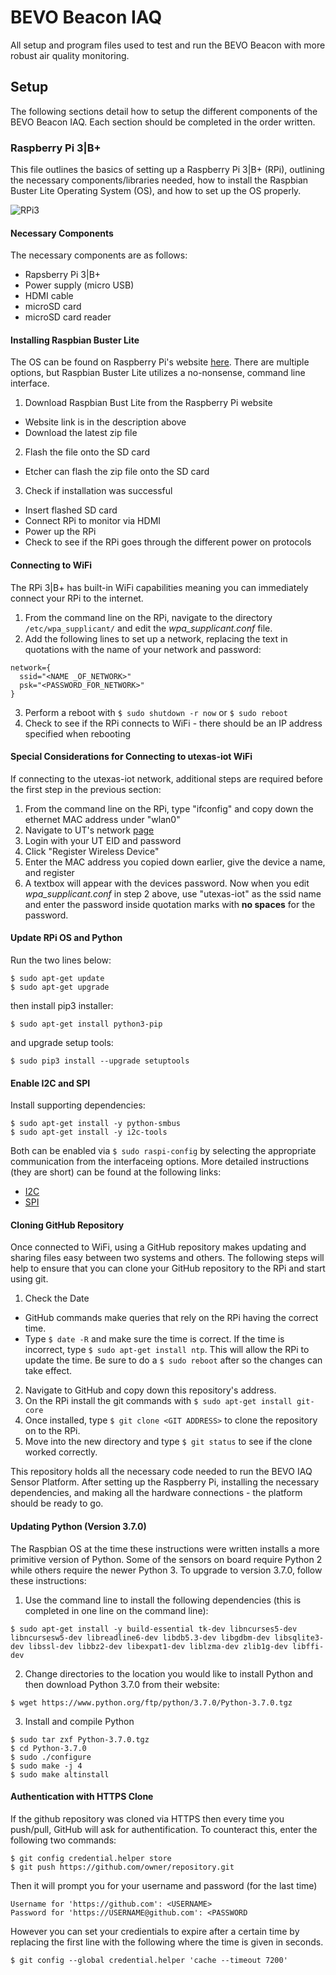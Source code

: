 # BEVO Beacon IAQ
All setup and program files used to test and run the BEVO Beacon with more robust air quality monitoring.

## Setup 

The following sections detail how to setup the different components of the BEVO Beacon IAQ. Each section should be completed in the order written. 

### Raspberry Pi 3|B+
This file outlines the basics of setting up a Raspberry Pi 3|B+ (RPi), outlining the necessary components/libraries needed, how to install the Raspbian Buster Lite Operating System (OS), and how to set up the OS properly. 

![RPi3](https://www.raspberrypi.org/app/uploads/2018/03/770A5842-1612x1080.jpg)

#### Necessary Components
The necessary components are as follows:
- Rapsberry Pi 3|B+
- Power supply (micro USB)
- HDMI cable
- microSD card
- microSD card reader

#### Installing Raspbian Buster Lite
The OS can be found on Raspberry Pi's website [here](https://www.raspberrypi.org/downloads/raspbian/). There are multiple options, but Raspbian Buster Lite utilizes a no-nonsense, command line interface. 

1. Download Raspbian Bust Lite from the Raspberry Pi website
  - Website link is in the description above
  - Download the latest zip file
2. Flash the file onto the SD card
  - Etcher can flash the zip file onto the SD card
3. Check if installation was successful 
  - Insert flashed SD card
  - Connect RPi to monitor via HDMI
  - Power up the RPi
  - Check to see if the RPi goes through the different power on protocols

#### Connecting to WiFi
The RPi 3|B+ has built-in WiFi capabilities meaning you can immediately connect your RPi to the internet. 

1. From the command line on the RPi, navigate to the directory ```/etc/wpa_supplicant/``` and edit the *wpa_supplicant.conf* file.
2. Add the following lines to set up a network, replacing the text in quotations with the name of your network and password:
```
network={
  ssid="<NAME _OF_NETWORK>"
  psk="<PASSWORD_FOR_NETWORK>"
}
```
3. Perform a reboot with ```$ sudo shutdown -r now``` or ```$ sudo reboot```
4. Check to see if the RPi connects to WiFi - there should be an IP address specified when rebooting

#### Special Considerations for Connecting to utexas-iot WiFi
If connecting to the utexas-iot network, additional steps are required before the first step in the previous section:

1. From the command line on the RPi, type "ifconfig" and copy down the ethernet MAC address under "wlan0" 
2. Navigate to UT's network [page](https://network.utexas.edu)
3. Login with your UT EID and password
4. Click "Register Wireless Device"
5. Enter the MAC address you copied down earlier, give the device a name, and register
6. A textbox will appear with the devices password. Now when you edit *wpa_supplicant.conf* in step 2 above, use "utexas-iot" as the ssid name and enter the password inside quotation marks with **no spaces** for the password. 

#### Update RPi OS and Python
Run the two lines below:
```
$ sudo apt-get update
$ sudo apt-get upgrade
```
then install pip3 installer:
```
$ sudo apt-get install python3-pip
```
and upgrade setup tools:
```
$ sudo pip3 install --upgrade setuptools
```

#### Enable I2C and SPI
Install supporting dependencies:
```
$ sudo apt-get install -y python-smbus
$ sudo apt-get install -y i2c-tools
```

Both can be enabled via ```$ sudo raspi-config``` by selecting the appropriate communication from the interfaceing options. More detailed instructions (they are short) can be found at the following links:
- [I2C](https://learn.adafruit.com/adafruits-raspberry-pi-lesson-4-gpio-setup/configuring-i2c)
- [SPI](https://learn.adafruit.com/adafruits-raspberry-pi-lesson-4-gpio-setup/configuring-spi)

#### Cloning GitHub Repository
Once connected to WiFi, using a GitHub repository makes updating and sharing files easy between two systems and others. The following steps will help to ensure that you can clone your GitHub repository to the RPi and start using git. 

1. Check the Date
  - GitHub commands make queries that rely on the RPi having the correct time. 
  - Type ```$ date -R``` and make sure the time is correct. If the time is incorrect, type ```$ sudo apt-get install ntp```.
  This will allow the RPi to update the time. Be sure to do a ```$ sudo reboot``` after so the changes can take effect.
2. Navigate to GitHub and copy down this repository's address.
3. On the RPi install the git commands with ```$ sudo apt-get install git-core```
4. Once installed, type ```$ git clone <GIT ADDRESS>``` to clone the repository on to the RPi.
5. Move into the new directory and type ```$ git status``` to see if the clone worked correctly. 

This repository holds all the necessary code needed to run the BEVO IAQ Sensor Platform. After setting up the Raspberry Pi, installing the necessary dependencies, and making all the hardware connections - the platform should be ready to go. 

#### Updating Python (Version 3.7.0)
The Raspbian OS at the time these instructions were written installs a more primitive version of Python. Some of the sensors on board require Python 2 while others require the newer Python 3. To upgrade to version 3.7.0, follow these instructions:

1. Use the command line to install the following dependencies (this is completed in one line on the command line):
```
$ sudo apt-get install -y build-essential tk-dev libncurses5-dev libncursesw5-dev libreadline6-dev libdb5.3-dev libgdbm-dev libsqlite3-dev libssl-dev libbz2-dev libexpat1-dev liblzma-dev zlib1g-dev libffi-dev
```
2. Change directories to the location you would like to install Python and then download Python 3.7.0 from their website:
```
$ wget https://www.python.org/ftp/python/3.7.0/Python-3.7.0.tgz
```
3. Install and compile Python
```
$ sudo tar zxf Python-3.7.0.tgz
$ cd Python-3.7.0
$ sudo ./configure
$ sudo make -j 4
$ sudo make altinstall
```

#### Authentication with HTTPS Clone
If the github repository was cloned via HTTPS then every time you push/pull, GitHub will ask for authentification. To counteract this, enter the following two commands:
```
$ git config credential.helper store
$ git push https://github.com/owner/repository.git
```

Then it will prompt you for your username and password (for the last time)
```
Username for 'https://github.com': <USERNAME>
Password for 'https://USERNAME@github.com': <PASSWORD
```

However you can set your credientials to expire after a certain time by replacing the first line with the following where the time is given in seconds. 
```
$ git config --global credential.helper 'cache --timeout 7200'
```
